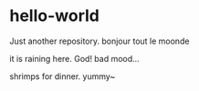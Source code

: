 # hello-world
Just another repository.
bonjour tout le moonde

it is raining here. God! bad mood...

shrimps for dinner. yummy~
